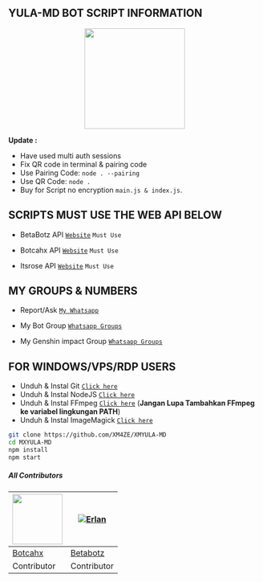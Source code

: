 ## YULA-MD BOT SCRIPT INFORMATION

<div id="header" align="center">
  <img src="https://github.com/XM4ZE/DATABASE/blob/master/wallpaper/3d2470d056100ddb151b3bb30f9ec277_2149578633960802861.gif?raw=true" width="200" height="200"/>
</div>

**Update :**
- Have used multi auth sessions 
- Fix QR code in terminal & pairing code
- Use Pairing Code: ```node . --pairing```
- Use QR Code: ```node .```
- Buy for Script no encryption ```main.js & index.js```.

 ## SCRIPTS MUST USE THE WEB API BELOW
  
- BetaBotz API [`Website`](https://api.betabotz.eu.org) ```Must Use```
  
- Botcahx API [`Website`](https://api.botcahx.eu.org) ```Must Use```

- Itsrose API [`Website`](https://dash.itsrose.rest) ```Must Use```

## MY GROUPS & NUMBERS
- Report/Ask [`My Whatsapp`](https://wa.me/6281283516246)

- My Bot Group [`Whatsapp Groups`](https://chat.whatsapp.com/FJRtTzRKxP8A2wT6fcCW3s)

- My Genshin impact Group [`Whatsapp Groups`](https://chat.whatsapp.com/LZCnnSQFPkF3C6zrDcH5n8)

## FOR WINDOWS/VPS/RDP USERS

* Unduh & Instal Git [`Click here`](https://git-scm.com/downloads)
* Unduh & Instal NodeJS [`Click here`](https://nodejs.org/en/download)
* Unduh & Instal FFmpeg [`Click here`](https://ffmpeg.org/download.html) (**Jangan Lupa Tambahkan FFmpeg ke variabel lingkungan PATH**)
* Unduh & Instal ImageMagick [`Click here`](https://imagemagick.org/script/download.php)

```bash
git clone https://github.com/XM4ZE/XMYULA-MD
cd MXYULA-MD
npm install
npm start
```


##### All Contributors
<a href="https://github.com/BOTCAHX"><img src="https://github.com/BOTCAHX.png?size=100" width="100" height="100"></a> | [![Erlan](https://github.com/ERLANRAHMAT.png?size=100)](https://github.com/ERLANRAHMAT) 
---|---
[Botcahx](https://github.com/BOTCAHX)  | [Betabotz](https://github.com/ERLANRAHMAT)
Contributor | Contributor |
